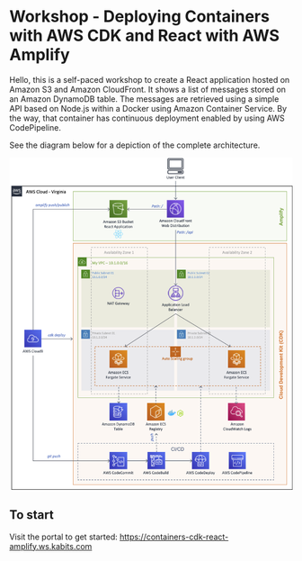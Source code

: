 # Workshop - Deploying Containers with AWS CDK and React with AWS Amplify

Hello, this is a self-paced workshop to create a React application hosted on Amazon S3 and Amazon CloudFront. It shows a list of messages stored on an Amazon DynamoDB table. The messages are retrieved using a simple API based on Node.js within a Docker using Amazon Container Service. By the way, that container has continuous deployment enabled by using AWS CodePipeline.

See the diagram below for a depiction of the complete architecture.

![Workshop - Deploying Containers with AWS CDK and React with AWS Amplify](content/images/diagram.png)

## To start

Visit the portal to get started: https://containers-cdk-react-amplify.ws.kabits.com